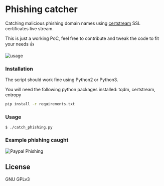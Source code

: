  # Phishing catcher

Catching malicious phishing domain names using [certstream](https://certstream.calidog.io/) SSL certificates live stream.

This is just a working PoC, feel free to contribute and tweak the code to fit your needs 👍

![usage](https://i.imgur.com/4BGuXkR.gif)

### Installation

The script should work fine using Python2 or Python3.

You will need the following python packages installed: tqdm, certstream, entropy

```sh
pip install -r requirements.txt
```


### Usage

```
$ ./catch_phishing.py
```

### Example phishing caught

![Paypal Phishing](https://i.imgur.com/AK60EYz.png)

License
----
GNU GPLv3
